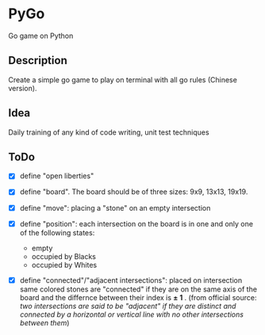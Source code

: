 # PyGo
Go game on Python

## Description
Create a simple go game to play on terminal with all go rules (Chinese
version).

## Idea
Daily training of any kind of code writing, unit test techniques

## ToDo
- [x] define "open liberties"
- [x] define "board". The board should be of three sizes: 9x9, 13x13, 19x19.
- [x] define "move": placing a "stone" on an empty intersection
- [x] define "position": each intersection on the board is in one and only one of
  the following states:
    - empty
    - occupied by Blacks
    - occupied by Whites
- [x] define "connected"/"adjacent intersections": placed on intersection same
  colored stones are "connected" if they are on the same axis of the board and the differnce
  between their index is __± 1__ . (from official source: _two intersections
  are said to be "adjacent" if they are distinct and connected by a horizontal
  or vertical line with no other intersections between them_)

